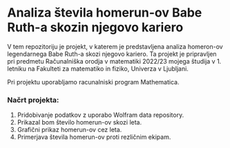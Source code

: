 # Analiza števila homerun-ov Babe Ruth-a skozin njegovo kariero
V tem repozitoriju je projekt, v katerem je predstavljena analiza homeron-ov legendarnega Babe Ruth-a skozi njegovo kariero. Ta projekt je pripravljen pri predmetu Računalniška orodja v matematiki 2022/23 mojega študija v 1. letniku na Fakulteti za matematiko in fiziko, Univerza v Ljubljani.

Pri projektu uporabljamo racunalniski program Mathematica.
### Načrt projekta:
1. Pridobivanje podatkov z uporabo Wolfram data repository.
2. Prikazal bom število homerun-ov skozi leta.
3. Grafični prikaz homerun-ov cez leta.
4. Primerjava števila homerun-ov proti rezličnim ekipam.
